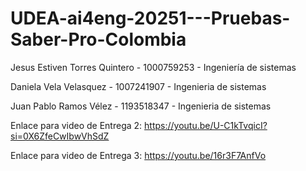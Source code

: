 # UDEA-ai4eng-20251---Pruebas-Saber-Pro-Colombia

Jesus Estiven Torres Quintero - 1000759253 - Ingeniería de sistemas

Daniela Vela Velasquez - 1007241907 - Ingenieria de sistemas

Juan Pablo Ramos Vélez - 1193518347 - Ingenieria de sistemas

Enlace para video de Entrega 2: https://youtu.be/U-C1kTvqicI?si=0X6ZfeCwIbwVhSdZ

Enlace para video de Entrega 3: https://youtu.be/16r3F7AnfVo
